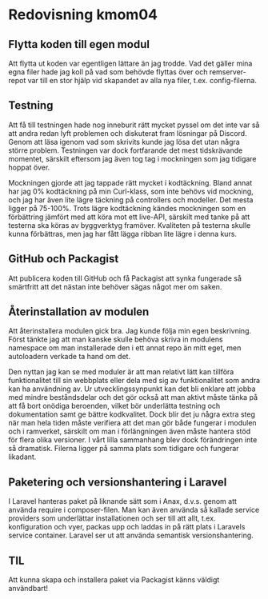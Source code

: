 ---
---
Redovisning kmom04
=========================

## Flytta koden till egen modul

Att flytta ut koden var egentligen lättare än jag trodde. Vad det gäller mina egna filer hade jag koll på vad som behövde flyttas över och remserver-repot var till en stor hjälp vid skapandet av alla nya filer, t.ex. config-filerna.

## Testning

Att få till testningen hade nog inneburit rätt mycket pyssel om det inte var så att andra redan lyft problemen och diskuterat fram lösningar på Discord. Genom att läsa igenom vad som skrivits kunde jag lösa det utan några större problem. Testningen var dock fortfarande det mest tidskrävande momentet, särskilt eftersom jag även tog tag i mockningen som jag tidigare hoppat över.

Mockningen gjorde att jag tappade rätt mycket i kodtäckning. Bland annat har jag 0% kodtäckning på min Curl-klass, som inte behövs vid mockning, och jag har även lite lägre täckning på controllers och modeller. Det mesta ligger på 75-100%. Trots lägre kodtäckning kändes mockningen som en förbättring jämfört med att köra mot ett live-API, särskilt med tanke på att testerna ska köras av byggverktyg framöver. Kvaliteten på testerna skulle kunna förbättras, men jag har fått lägga ribban lite lägre i denna kurs.

## GitHub och Packagist

Att publicera koden till GitHub och få Packagist att synka fungerade så smärtfritt att det nästan inte behöver sägas något mer om saken.

## Återinstallation av modulen

Att återinstallera modulen gick bra. Jag kunde följa min egen beskrivning. Först tänkte jag att man kanske skulle behöva skriva in modulens namespace om man installerade den i ett annat repo än mitt eget, men autoloadern verkade ta hand om det.

Den nyttan jag kan se med moduler är att man relativt lätt kan tillföra funktionalitet till sin webbplats eller dela med sig av funktionalitet som andra kan ha användning av. Ur utvecklingssynpunkt kan det bli enklare att jobba med mindre beståndsdelar och det gör också att man aktivt måste tänka på att få bort onödiga beroenden, vilket bör underlätta testning och dokumentation samt ge bättre kodkvalitet. Dock blir det ju några extra steg när man hela tiden måste verifiera att det man gör både fungerar i modulen och i ramverket, särskilt om man i förlängningen även måste hantera stöd för flera olika versioner. I vårt lilla sammanhang blev dock förändringen inte så dramatisk. Filerna ligger på samma plats som tidigare och fungerar likadant.

## Paketering och versionshantering i Laravel

I Laravel hanteras paket på liknande sätt som i Anax, d.v.s. genom att använda require i composer-filen. Man kan även använda så kallade service providers som underlättar installationen och ser till att allt, t.ex. konfiguration och vyer, packas upp och laddas in på rätt plats i Laravels service container. Laravel ser ut att använda semantisk versionshantering.

## TIL

Att kunna skapa och installera paket via Packagist känns väldigt användbart!
